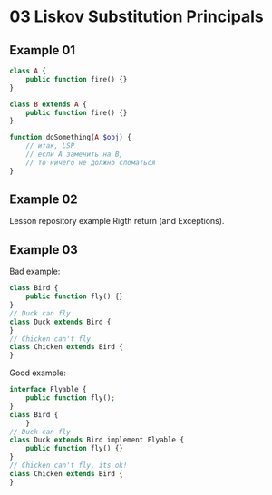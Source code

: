 # 03 Liskov Substitution Principals

## Example 01

```php
class A {
    public function fire() {}
}

class B extends A {
    public function fire() {}
}

function doSomething(A $obj) {
    // итак, LSP
    // если А заменить на В,
    // то ничего не должно сломаться
}
```

## Example 02

Lesson repository example
Rigth return (and Exceptions).

## Example 03

Bad example:

```php
class Bird {
    public function fly() {}
}
// Duck can fly
class Duck extends Bird {
}
// Chicken can't fly
class Chicken extends Bird {
}
```

Good example:

```php
interface Flyable {
    public function fly();
}
class Bird {
    }
// Duck can fly
class Duck extends Bird implement Flyable {
    public function fly() {}
}
// Chicken can't fly, its ok!
class Chicken extends Bird {
}
```